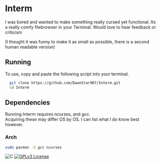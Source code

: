 
# Interm

I was bored and wanted to make something really cursed yet functional. Its a really comfy filebrowser in your Terminal. Would love to hear feedback or criticism

(I thought it was funny to make it as small as possible, there is a second human readable version)
## Running

To use, copy and paste the following script into your terminal.




```bash
  git clone https://github.com/DawnStar907/Interm.git
  cd Interm

```
## Dependencies
Running Interm requires ncurses, and gcc.  
Acquiring these may differ OS by OS. I can list what I do know best however.
### Arch
```bash
sudo pacman -S gcc ncurses
```

![C](https://img.shields.io/badge/c-%2300599C.svg?style=for-the-badge&logo=c&logoColor=white) 
[![GPLv3 License](https://img.shields.io/badge/License-GPL%20v2-yellow.svg)](https://opensource.org/licenses/)
 
